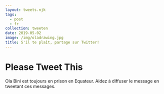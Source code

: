```yaml
---
layout: tweets.njk
tags:
  - post
  - fr
collection: tweeten
date: 2019-05-02
image: /img/oladrawing.jpg
title: S'il te plaît, partage sur Twitter!
---
```

# Please Tweet This

Ola Bini est toujours en prison en Equateur. Aidez à diffuser le message en tweetant ces messages.
